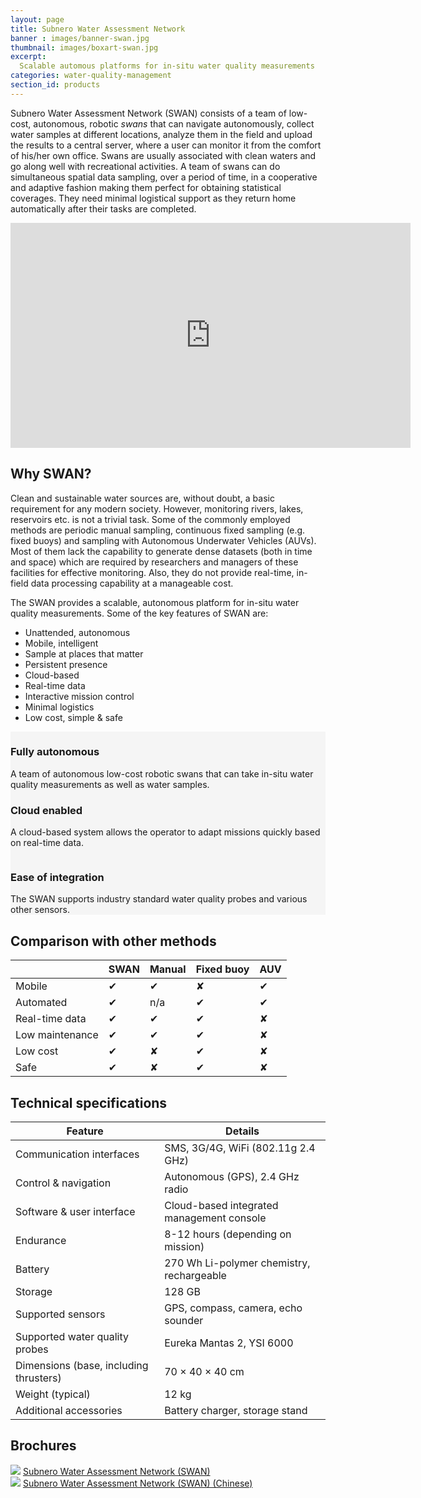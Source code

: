 ```yaml
---
layout: page
title: Subnero Water Assessment Network
banner : images/banner-swan.jpg
thumbnail: images/boxart-swan.jpg
excerpt:
  Scalable automous platforms for in-situ water quality measurements
categories: water-quality-management
section_id: products
---
```


Subnero Water Assessment Network (SWAN) consists of a team of low-cost, autonomous, robotic _swans_ that can navigate autonomously, collect water samples at different locations, analyze them in the field and upload the results to a central server, where a user can monitor it from the comfort of his/her own office. Swans are usually associated with clean waters and go along well with recreational activities. A team of swans can do simultaneous spatial data sampling, over a period of time, in a cooperative and adaptive fashion making them perfect for obtaining statistical coverages. They need minimal logistical support as they return home automatically after their tasks are completed.

<div class="video-wrapper">
<iframe width="640" height="360" src="https://www.youtube.com/embed/ea0CNGSMBU8" frameborder="0" allow="autoplay; encrypted-media" allowfullscreen></iframe>
</div>

## Why SWAN?

Clean and sustainable water sources are, without doubt, a basic requirement for any modern society. However, monitoring rivers, lakes, reservoirs etc. is not a trivial task. Some of the commonly employed methods are periodic manual sampling, continuous fixed sampling (e.g. fixed buoys) and sampling with Autonomous Underwater Vehicles (AUVs). Most of them lack the capability to generate dense datasets (both in time and space) which are required by researchers and managers of these facilities for effective monitoring. Also, they do not provide real-time, in-field data processing capability at a manageable cost.

The SWAN provides a scalable, autonomous platform for in-situ water quality measurements. Some of the key features of SWAN are:

- Unattended, autonomous
- Mobile, intelligent
- Sample at places that matter
- Persistent presence
- Cloud-based
- Real-time data
- Interactive mission control
- Minimal logistics
- Low cost, simple & safe

<div class='full' style='background: #f5f5f5'>

  <div class ='media product' >
    <img class = "align-self-start mr-3" alt="" src="{{site.baseurl}}/images/boxart-autonomous.jpg"/>    
    <div class='media-body product product-content'>
    <h3 style="text-transform: none;">Fully autonomous</h3>
        <p>A team of autonomous low-cost robotic swans that can take in-situ water quality measurements as well as water samples.</p>
    </div>
  </div>

  <div class ='media product post' style='background: #f5f5f5' >   
    <div class='media-body product product-content' style='background: #f5f5f5'>
   <h3 style="text-transform: none;">Cloud enabled</h3>
          <p>A cloud-based system allows the operator to adapt missions quickly based on real-time data.</p>
    </div>
    <img class = "ml-3" alt="" src="{{site.baseurl}}/images/boxart-cloud.jpg"/> 
  </div>

  <div class ='media product' >
    <img class = "align-self-start mr-3" alt="" src="{{site.baseurl}}/images/boxart-ease.jpg"/>    
    <div class='media-body product product-content'>
   <h3 style="text-transform: none;">Ease of integration</h3>
          <p>The SWAN supports industry standard water quality probes and various other sensors.</p>
    </div>
  </div>
</div>
<div class='two spacing'></div>


## Comparison with other methods

|                 |  SWAN |   Manual |   Fixed buoy |  AUV |
| --------------- | ----- | -------- | ------------ | ---- |
| Mobile          |  ✔    |   ✔      |   ✘          |  ✔   |
| Automated       |  ✔    |   n/a    |   ✔          |  ✔   |
| Real-time data  |  ✔    |   ✔      |   ✔          |  ✘   |
| Low maintenance |  ✔    |   ✔      |   ✔          |  ✘   |
| Low cost        |  ✔    |   ✘      |   ✔          |  ✘   |
| Safe            |  ✔    |   ✘      |   ✔          |  ✘   |


<div class='two spacing'></div>

## Technical specifications

| Feature                                | Details                                   |
| -------------------------------------- | ----------------------------------------- |
| Communication interfaces               | SMS, 3G/4G, WiFi (802.11g 2.4 GHz)        |
| Control & navigation                   | Autonomous (GPS), 2.4 GHz radio           |
| Software & user interface              | Cloud-based integrated management console |
| Endurance                              | 8-12 hours (depending on mission)         |
| Battery                                | 270 Wh Li-polymer chemistry, rechargeable |
| Storage                                | 128 GB                                    |
| Supported sensors                      | GPS, compass, camera, echo sounder        |
| Supported water quality probes         | Eureka Mantas 2, YSI 6000                 |
| Dimensions (base, including thrusters) | 70 × 40 × 40 cm                           |
| Weight (typical)                       | 12 kg                                     |
| Additional accessories                 | Battery charger, storage stand            |

## Brochures
<div class="brochure-container">
  <a href="{{site.baseurl}}/brochures/subnero-swan.pdf"><img class="brochure-thumb" src="{{site.baseurl}}/brochures/swan.jpg"></a>
  <a href="{{site.baseurl}}/brochures/subnero-swan.pdf" target="_blank">Subnero Water Assessment Network (SWAN)</a>
</div>
<div class="brochure-container">
  <a href="{{site.baseurl}}/brochures/SWAN_Brochure_Chinese_v3.1.pdf"><img class="brochure-thumb" src="{{site.baseurl}}/brochures/swan.jpg"></a>
  <a href="{{site.baseurl}}/brochures/SWAN_Brochure_Chinese_v3.1.pdf" target="_blank">Subnero Water Assessment Network (SWAN) (Chinese)</a>
</div>

